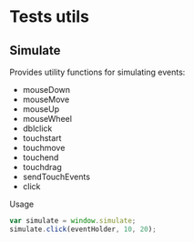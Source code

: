 # Tests utils

## Simulate

Provides utility functions for simulating events:

* mouseDown
* mouseMove
* mouseUp
* mouseWheel
* dblclick
* touchstart
* touchmove
* touchend
* touchdrag
* sendTouchEvents
* click

Usage

```js
var simulate = window.simulate;
simulate.click(eventHolder, 10, 20);
```
